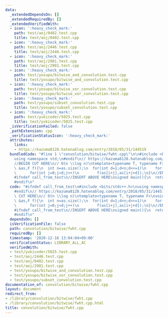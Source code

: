 ```yaml
---
data:
  _extendedDependsOn: []
  _extendedRequiredBy: []
  _extendedVerifiedWith:
  - icon: ':heavy_check_mark:'
    path: test/aoj/0402.test.cpp
    title: test/aoj/0402.test.cpp
  - icon: ':heavy_check_mark:'
    path: test/aoj/2446.test.cpp
    title: test/aoj/2446.test.cpp
  - icon: ':heavy_check_mark:'
    path: test/aoj/2981.test.cpp
    title: test/aoj/2981.test.cpp
  - icon: ':heavy_check_mark:'
    path: test/yosupo/bitwise_and_convolution.test.cpp
    title: test/yosupo/bitwise_and_convolution.test.cpp
  - icon: ':heavy_check_mark:'
    path: test/yosupo/bitwise_xor_convolution.test.cpp
    title: test/yosupo/bitwise_xor_convolution.test.cpp
  - icon: ':heavy_check_mark:'
    path: test/yosupo/subset_convolution.test.cpp
    title: test/yosupo/subset_convolution.test.cpp
  - icon: ':heavy_check_mark:'
    path: test/yukicoder/5025.test.cpp
    title: test/yukicoder/5025.test.cpp
  _isVerificationFailed: false
  _pathExtension: cpp
  _verificationStatusIcon: ':heavy_check_mark:'
  attributes:
    links:
    - https://kazuma8128.hatenablog.com/entry/2018/05/31/144519
  bundledCode: "#line 1 \"convolution/bitwise/fwht.cpp\"\n\n#include <bits/stdc++.h>\n\
    using namespace std;\n#endif\n// https://kazuma8128.hatenablog.com/entry/2018/05/31/144519\n\
    //BEGIN CUT HERE\n// O(n \\log n)\ntemplate<typename T, typename F>\nvoid fwht(vector<T>\
    \ &as,F f){\n  int n=as.size();\n  for(int d=1;d<n;d<<=1)\n    for(int m=d<<1,i=0;i<n;i+=m)\n\
    \      for(int j=0;j<d;j++)\n        f(as[i+j],as[i+j+d]);\n}\n//END CUT HERE\n\
    #ifndef call_from_test\n//INSERT ABOVE HERE\nsigned main(){\n  return 0;\n}\n\
    #endif\n"
  code: "#ifndef call_from_test\n#include <bits/stdc++.h>\nusing namespace std;\n\
    #endif\n// https://kazuma8128.hatenablog.com/entry/2018/05/31/144519\n//BEGIN\
    \ CUT HERE\n// O(n \\log n)\ntemplate<typename T, typename F>\nvoid fwht(vector<T>\
    \ &as,F f){\n  int n=as.size();\n  for(int d=1;d<n;d<<=1)\n    for(int m=d<<1,i=0;i<n;i+=m)\n\
    \      for(int j=0;j<d;j++)\n        f(as[i+j],as[i+j+d]);\n}\n//END CUT HERE\n\
    #ifndef call_from_test\n//INSERT ABOVE HERE\nsigned main(){\n  return 0;\n}\n\
    #endif\n"
  dependsOn: []
  isVerificationFile: false
  path: convolution/bitwise/fwht.cpp
  requiredBy: []
  timestamp: '2020-12-16 13:04:04+09:00'
  verificationStatus: LIBRARY_ALL_AC
  verifiedWith:
  - test/yukicoder/5025.test.cpp
  - test/aoj/2446.test.cpp
  - test/aoj/0402.test.cpp
  - test/aoj/2981.test.cpp
  - test/yosupo/bitwise_and_convolution.test.cpp
  - test/yosupo/bitwise_xor_convolution.test.cpp
  - test/yosupo/subset_convolution.test.cpp
documentation_of: convolution/bitwise/fwht.cpp
layout: document
redirect_from:
- /library/convolution/bitwise/fwht.cpp
- /library/convolution/bitwise/fwht.cpp.html
title: convolution/bitwise/fwht.cpp
---
```

